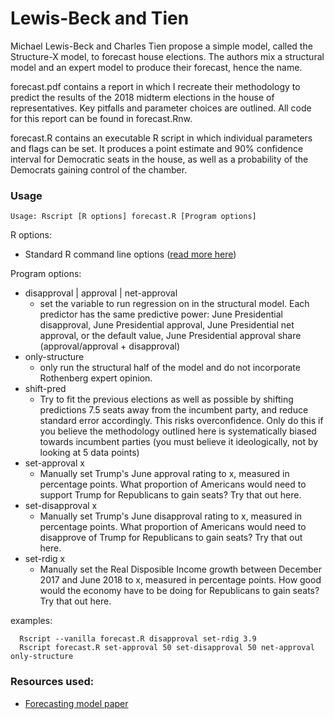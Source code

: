# Lewis-Beck and Tien

Michael Lewis-Beck and Charles Tien propose a simple model, called the Structure-X model, to forecast house elections. The authors mix a structural model and an expert model to produce their forecast, hence the name. 

forecast.pdf contains a report in which I recreate their methodology to predict the results of the 2018 midterm elections in the house of representatives. Key pitfalls and parameter choices are outlined. All code for this report can be found in forecast.Rnw.

forecast.R contains an executable R script in which individual parameters and flags can be set. It produces a point estimate and 90% confidence interval for Democratic seats in the house, as well as a probability of the Democrats gaining control of the chamber.

### Usage

```console
Usage: Rscript [R options] forecast.R [Program options]
```

R options:
* Standard R command line options ([read more here](https://stat.ethz.ch/R-manual/R-devel/library/base/html/Startup.html))

Program options:
* disapproval | approval | net-approval
    * set the variable to run regression on in the structural model. Each predictor has the same predictive power: June Presidential disapproval, June Presidential approval, June Presidential net approval, or the default value, June Presidential approval share (approval/approval + disapproval)
* only-structure
    * only run the structural half of the model and do not incorporate Rothenberg expert opinion.
* shift-pred
    * Try to fit the previous elections as well as possible by shifting predictions 7.5 seats away from the incumbent party, and reduce standard error accordingly. This risks overconfidence. Only do this if you believe the methodology outlined here is systematically biased towards incumbent parties (you must believe it ideologically, not by looking at 5 data points)
* set-approval x
    * Manually set Trump's June approval rating to x, measured in percentage points. What proportion of Americans would need to support Trump for Republicans to gain seats? Try that out here.
* set-disapproval x
    * Manually set Trump's June disapproval rating to x, measured in percentage points. What proportion of Americans would need to disapprove of Trump for Republicans to gain seats? Try that out here.
* set-rdig x
    * Manually set the Real Disposible Income growth between December 2017 and June 2018 to x, measured in percentage points. How good would the economy have to be doing for Republicans to gain seats? Try that out here.

examples:
```console
  Rscript --vanilla forecast.R disapproval set-rdig 3.9
  Rscript forecast.R set-approval 50 set-disapproval 50 net-approval only-structure
```

### Resources used:

* [Forecasting model paper](https://www.cambridge.org/core/journals/ps-political-science-and-politics/article/congressional-election-forecasting-structurex-models-for-2014/4C2505035EF87C2D32B20DA668E95577)